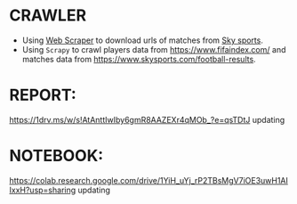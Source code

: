 # CRAWLER
- Using [Web Scraper](https://webscraper.io/) to download urls of matches from [Sky sports](https://www.skysports.com/).
- Using `Scrapy` to crawl players data from https://www.fifaindex.com/ and matches data from https://www.skysports.com/football-results.
 
# REPORT: 
https://1drv.ms/w/s!AtAnttIwIby6gmR8AAZEXr4qMOb_?e=qsTDtJ updating

# NOTEBOOK: 
https://colab.research.google.com/drive/1YiH_uYj_rP2TBsMgV7iOE3uwH1AIIxxH?usp=sharing updating
